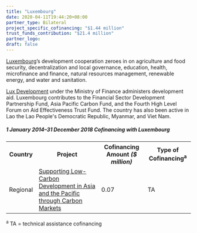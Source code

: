 ```yaml
---
title: "Luxembourg"
date: 2020-04-11T19:44:20+08:00
partner_type: Bilateral
project_specific_cofinancing: "$1.44 million"
trust_funds_contribution: "$21.4 million"
partner_logo:
draft: false
---
```


<a href="https://www.adb.org/publications/luxembourg-fact-sheet" target="_blank">Luxembourg</a>’s development cooperation zeroes in on agriculture and food security, decentralization and local governance, education, health, microfinance and finance, natural resources management, renewable energy, and water and sanitation.

<a href="https://luxdev.lu/en/home" target="_blank">Lux Development</a> under the Ministry of Finance administers development aid. Luxembourg contributes to the Financial Sector Development Partnership Fund, Asia Pacific Carbon Fund, and the Fourth High Level Forum on Aid Effectiveness Trust Fund. The country has also been active in Lao the Lao People's Democratic Republic, Myanmar, and Viet Nam.

##### _1 January 2014–31 December 2018_ Cofinancing with Luxembourg

<table class="table table-striped table-bordered">

<tr>
<th>Country</th>
<th>Project</th>
<th>Cofinancing Amount <em>($ million)</em></th>
<th>Type of Cofinancing<sup>a</sup></th>
</tr>
<tr>
<td>Regional</td>
<td><a href="https://www.adb.org/projects/49270-001/main" target="_parent">Supporting Low-Carbon Development in Asia and the Pacific through Carbon Markets</a></td>
<td>0.07 </td>
<td>TA</td>
</tr>
</table>

<p class="dr-footnote"><sup>a</sup> TA = technical assistance cofinancing</p>
